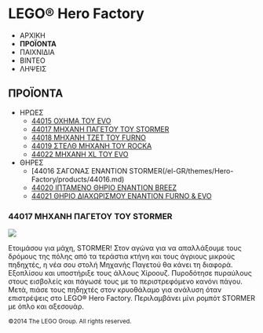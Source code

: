 # LEGO® Hero Factory

- ΑΡΧΙΚΗ
- **ΠΡΟΪΟΝΤΑ**
- ΠΑΙΧΝΙΔΙΑ
- ΒΙΝΤΕΟ
- ΛΗΨΕΙΣ

## ΠΡΟΪΟΝΤΑ

- ΗΡΩΕΣ
  - [44015 ΟΧΗΜΑ ΤΟΥ EVO](/el-GR/themes/Hero-Factory/products/44015.md)
  - [44017 ΜΗΧΑΝΗ ΠΑΓΕΤΟΥ ΤΟΥ STORMER](/el-GR/themes/Hero-Factory/products/44017.md)
  - [44018 ΜΗΧΑΝΗ ΤΖΕΤ ΤΟΥ FURNO](/el-GR/themes/Hero-Factory/products/44018.md)
  - [44019 ΣΤΕΛΘ ΜΗΧΑΝΗ ΤΟΥ ROCKA](/el-GR/themes/Hero-Factory/products/44019.md)
  - [44022 ΜΗΧΑΝΗ XL ΤΟΥ EVO](/el-GR/themes/Hero-Factory/products/44022.md)
- ΘΗΡΕΣ
  - [44016 ΣΑΓΟΝΑΣ ΕΝΑΝΤΙΟΝ STORMER(/el-GR/themes/Hero-Factory/products/44016.md)
  - [44020 ΙΠΤΑΜΕΝΟ ΘΗΡΙΟ ΕΝΑΝΤΙΟΝ BREEZ](/el-GR/themes/Hero-Factory/products/44020.md)
  - [44021 ΘΗΡΙΟ ΔΙΑΧΩΡΙΣΜΟΥ ΕΝΑΝΤΙΟΝ FURNO &amp; EVO](/el-GR/themes/Hero-Factory/products/44021.md)

### 44017 ΜΗΧΑΝΗ ΠΑΓΕΤΟΥ ΤΟΥ STORMER

![](https://www.lego.com/cdn/product-assets/product.img.pri/44017_prod.jpg)

Ετοιμάσου για μάχη, STORMER! Στον αγώνα για να απαλλάξουμε τους δρόμους της πόλης από τα τεράστια κτήνη και τους άγριους μικρούς πηδηχτές, η νέα σου στολή Μηχανής Παγετού θα κάνει τη διαφορά. Εξοπλίσου και υποστήριξε τους άλλους Χίροουζ. Πυροδότησε πυραύλους στους εισβολείς και πάγωσέ τους με το περιστρεφόμενο κανόνι πάγου. Μετά, πιάσε τους πηδηχτές στον κρυοθάλαμο για ανάλυση όταν επιστρέψεις στο LEGO® Hero Factory. Περιλαμβάνει μίνι ρομπότ STORMER με όπλο και αξεσουάρ.

<span style="font-size: 12px; text-align: center;">&copy;2014 The LEGO Group. All rights reserved.</span>